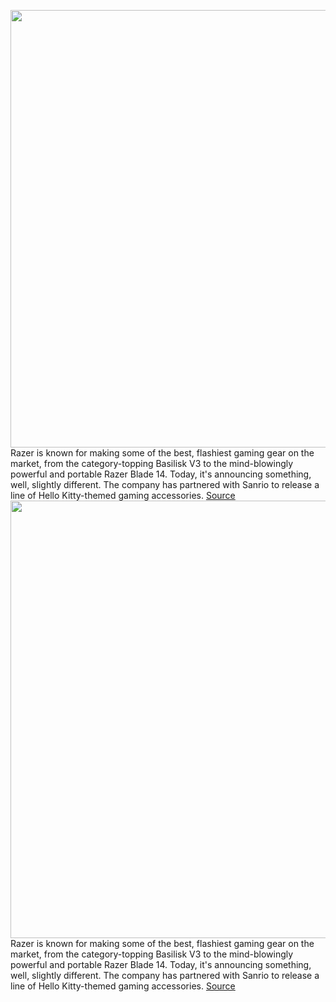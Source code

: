 <img src='https://cdn.vox-cdn.com/thumbor/IBrkQxgk73xXbZvDlHrJj26IbZ8=/0x0:8256x5504/1200x800/filters:focal(3468x2092:4788x3412)/cdn.vox-cdn.com/uploads/chorus_image/image/70416959/HeadsetFocus_OnDesk.0.png' width='700px' /><br/>
Razer is known for making some of the best, flashiest gaming gear on the market, from the category-topping Basilisk V3 to the mind-blowingly powerful and portable Razer Blade 14. Today, it's announcing something, well, slightly different. The company has partnered with Sanrio to release a line of Hello Kitty-themed gaming accessories.
<a href='https://www.theverge.com/2022/1/21/22894983/razer-hello-kitty-gaming-accessories-collaboration'> Source <a/><img src='https://cdn.vox-cdn.com/thumbor/IBrkQxgk73xXbZvDlHrJj26IbZ8=/0x0:8256x5504/1200x800/filters:focal(3468x2092:4788x3412)/cdn.vox-cdn.com/uploads/chorus_image/image/70416959/HeadsetFocus_OnDesk.0.png' width='700px' /><br/>
Razer is known for making some of the best, flashiest gaming gear on the market, from the category-topping Basilisk V3 to the mind-blowingly powerful and portable Razer Blade 14. Today, it's announcing something, well, slightly different. The company has partnered with Sanrio to release a line of Hello Kitty-themed gaming accessories.
<a href='https://www.theverge.com/2022/1/21/22894983/razer-hello-kitty-gaming-accessories-collaboration'> Source <a/>